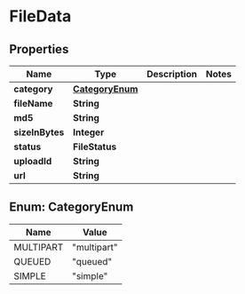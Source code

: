 

# FileData


## Properties

Name | Type | Description | Notes
------------ | ------------- | ------------- | -------------
**category** | [**CategoryEnum**](#CategoryEnum) |  | 
**fileName** | **String** |  | 
**md5** | **String** |  | 
**sizeInBytes** | **Integer** |  | 
**status** | **FileStatus** |  | 
**uploadId** | **String** |  | 
**url** | **String** |  | 



## Enum: CategoryEnum

Name | Value
---- | -----
MULTIPART | &quot;multipart&quot;
QUEUED | &quot;queued&quot;
SIMPLE | &quot;simple&quot;



